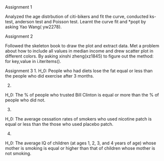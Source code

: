 
Assignment 1

Analyzed the age distrbution of citi-bikers and fit the curve, conducted ks-test, anderson test and Poisson test. Learnt the curve fit and *popt by asking Yao Wang( yw2278).


Assignment 2

Followed the skeleton book to draw the plot and extract data.  Met a problem about how to include all values in median income and drew scatter plot in different colors. By asking xinshi zheng(xz1845) to figure out the method: for key,value in i.iteritems(). 


Assignment 3
1. 
H_0: People who had diets lose the fat equal or less than the people who did exercise after 3 months.

2.
H_0: The % of people who trusted Bill Clinton is equal or more than the % of people who did not.

3.
H_0: The average cessation rates of smokers who used nicotine patch is equal or less than the those who used placebo patch.

4.
H_0: The average IQ of children (at ages 1, 2, 3, and 4 years of age) whose mother is smoking is equal or higher than that of children whose mother is not smoking.


